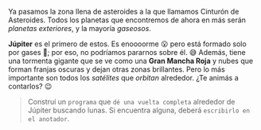 <gs-attire attire-url="https://raw.githubusercontent.com/MumukiProject/mumuki-guia-gobstones-practica-integradora-primaria-ii/master/assets/attires/config_1551208969070.json"></gs-attire>

<gs-toolbox toolbox-url="https://raw.githubusercontent.com/MumukiProject/mumuki-guia-gobstones-practica-integradora-primaria-ii/master/assets/toolbox_1552416002661.xml"></gs-toolbox>


Ya pasamos la zona llena de asteroides a la que llamamos Cinturón de Asteroides. Todos los planetas que encontremos de ahora en más serán _planetas exteriores_, y la mayoría _gaseosos_.

**Júpiter** es el primero de estos. Es enoooorme :open_mouth: pero está formado solo por gases :dash:; por eso, no podríamos pararnos sobre él. :sweat_smile: Además, tiene una tormenta gigante que se ve como una **Gran Mancha Roja** y nubes que forman franjas oscuras  y dejan otras zonas brillantes. Pero lo más importante son todos los _satélites_ que _orbitan_ alrededor. ¿Te animás a contarlos? :wink:

> Construí un `programa` que `dé una vuelta completa` alrededor de Júpiter buscando lunas. Si encuentra alguna, deberá `escribirlo en el anotador`.